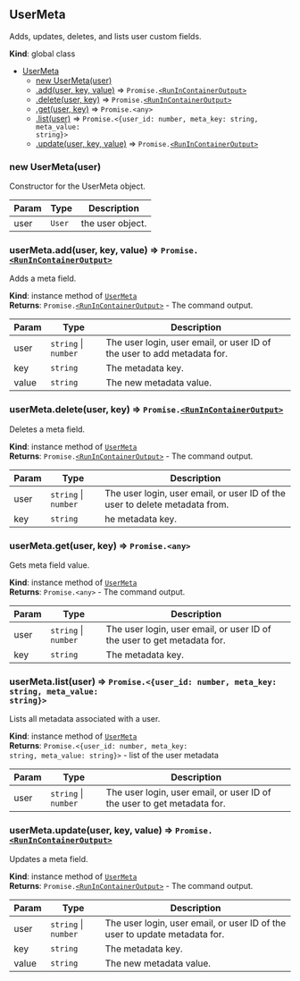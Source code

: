 <a name="UserMeta"></a>

## UserMeta
Adds, updates, deletes, and lists user custom fields.

**Kind**: global class  

* [UserMeta](#UserMeta)
    * [new UserMeta(user)](#new_UserMeta_new)
    * [.add(user, key, value)](#UserMeta+add) ⇒ <code>Promise.[&lt;RunInContainerOutput&gt;](./types.md#RunInContainerOutput)</code>
    * [.delete(user, key)](#UserMeta+delete) ⇒ <code>Promise.[&lt;RunInContainerOutput&gt;](./types.md#RunInContainerOutput)</code>
    * [.get(user, key)](#UserMeta+get) ⇒ <code>Promise.&lt;any&gt;</code>
    * [.list(user)](#UserMeta+list) ⇒ <code>Promise.&lt;{user\_id: number, meta\_key: string, meta\_value: string}&gt;</code>
    * [.update(user, key, value)](#UserMeta+update) ⇒ <code>Promise.[&lt;RunInContainerOutput&gt;](./types.md#RunInContainerOutput)</code>

<a name="new_UserMeta_new"></a>

### new UserMeta(user)
Constructor for the UserMeta object.


| Param | Type | Description |
| --- | --- | --- |
| user | <code>User</code> | the user object. |

<a name="UserMeta+add"></a>

### userMeta.add(user, key, value) ⇒ <code>Promise.[&lt;RunInContainerOutput&gt;](./types.md#RunInContainerOutput)</code>
Adds a meta field.

**Kind**: instance method of [<code>UserMeta</code>](#UserMeta)  
**Returns**: <code>Promise.[&lt;RunInContainerOutput&gt;](./types.md#RunInContainerOutput)</code> - The command output.  

| Param | Type | Description |
| --- | --- | --- |
| user | <code>string</code> \| <code>number</code> | The user login, user email, or user ID of the user to add metadata for. |
| key | <code>string</code> | The metadata key. |
| value | <code>string</code> | The new metadata value. |

<a name="UserMeta+delete"></a>

### userMeta.delete(user, key) ⇒ <code>Promise.[&lt;RunInContainerOutput&gt;](./types.md#RunInContainerOutput)</code>
Deletes a meta field.

**Kind**: instance method of [<code>UserMeta</code>](#UserMeta)  
**Returns**: <code>Promise.[&lt;RunInContainerOutput&gt;](./types.md#RunInContainerOutput)</code> - The command output.  

| Param | Type | Description |
| --- | --- | --- |
| user | <code>string</code> \| <code>number</code> | The user login, user email, or user ID of the user to delete metadata from. |
| key | <code>string</code> | he metadata key. |

<a name="UserMeta+get"></a>

### userMeta.get(user, key) ⇒ <code>Promise.&lt;any&gt;</code>
Gets meta field value.

**Kind**: instance method of [<code>UserMeta</code>](#UserMeta)  
**Returns**: <code>Promise.&lt;any&gt;</code> - The command output.  

| Param | Type | Description |
| --- | --- | --- |
| user | <code>string</code> \| <code>number</code> | The user login, user email, or user ID of the user to get metadata for. |
| key | <code>string</code> | The metadata key. |

<a name="UserMeta+list"></a>

### userMeta.list(user) ⇒ <code>Promise.&lt;{user\_id: number, meta\_key: string, meta\_value: string}&gt;</code>
Lists all metadata associated with a user.

**Kind**: instance method of [<code>UserMeta</code>](#UserMeta)  
**Returns**: <code>Promise.&lt;{user\_id: number, meta\_key: string, meta\_value: string}&gt;</code> - list of the user metadata  

| Param | Type | Description |
| --- | --- | --- |
| user | <code>string</code> \| <code>number</code> | The user login, user email, or user ID of the user to get metadata for. |

<a name="UserMeta+update"></a>

### userMeta.update(user, key, value) ⇒ <code>Promise.[&lt;RunInContainerOutput&gt;](./types.md#RunInContainerOutput)</code>
Updates a meta field.

**Kind**: instance method of [<code>UserMeta</code>](#UserMeta)  
**Returns**: <code>Promise.[&lt;RunInContainerOutput&gt;](./types.md#RunInContainerOutput)</code> - The command output.  

| Param | Type | Description |
| --- | --- | --- |
| user | <code>string</code> \| <code>number</code> | The user login, user email, or user ID of the user to update metadata for. |
| key | <code>string</code> | The metadata key. |
| value | <code>string</code> | The new metadata value. |

